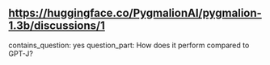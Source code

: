 ## https://huggingface.co/PygmalionAI/pygmalion-1.3b/discussions/1

contains_question: yes
question_part: How does it perform compared to GPT-J?